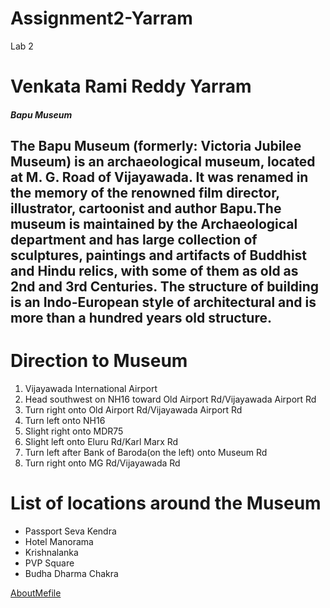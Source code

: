 # Assignment2-Yarram
Lab 2
# Venkata Rami Reddy Yarram
##### Bapu Museum
The Bapu Museum (formerly: Victoria Jubilee Museum) is an archaeological museum, **located at M. G. Road of Vijayawada**. It was renamed in the memory of the renowned film director, illustrator, cartoonist and author Bapu.The museum is maintained by the Archaeological department and has large collection of sculptures, paintings and artifacts of Buddhist and Hindu relics, with some of them as old as 2nd and 3rd Centuries. **The structure of building is an Indo-European style of architectural and is more than a hundred years old structure**.
---
# Direction to Museum
1. Vijayawada International Airport
2. Head southwest on NH16 toward Old Airport Rd/Vijayawada Airport Rd
3. Turn right onto Old Airport Rd/Vijayawada Airport Rd
4. Turn left onto NH16
5. Slight right onto MDR75
6. Slight left onto Eluru Rd/Karl Marx Rd
7. Turn left after Bank of Baroda(on the left) onto Museum Rd
8. Turn right onto MG Rd/Vijayawada Rd
# List of locations around the Museum
- Passport Seva Kendra
- Hotel Manorama
- Krishnalanka
- PVP Square
- Budha Dharma Chakra

 [AboutMefile](AboutMe.md)